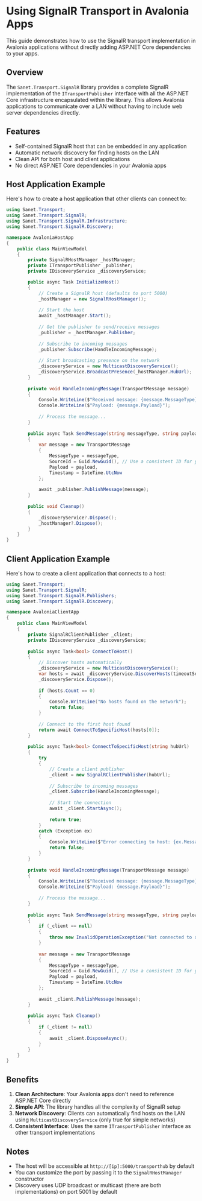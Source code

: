 # Using SignalR Transport in Avalonia Apps

This guide demonstrates how to use the SignalR transport implementation in Avalonia applications without directly adding ASP.NET Core dependencies to your apps.

## Overview

The `Sanet.Transport.SignalR` library provides a complete SignalR implementation of the `ITransportPublisher` interface with all the ASP.NET Core infrastructure encapsulated within the library. This allows Avalonia applications to communicate over a LAN without having to include web server dependencies directly.

## Features

- Self-contained SignalR host that can be embedded in any application
- Automatic network discovery for finding hosts on the LAN
- Clean API for both host and client applications
- No direct ASP.NET Core dependencies in your Avalonia apps

## Host Application Example

Here's how to create a host application that other clients can connect to:

```csharp
using Sanet.Transport;
using Sanet.Transport.SignalR;
using Sanet.Transport.SignalR.Infrastructure;
using Sanet.Transport.SignalR.Discovery;

namespace AvaloniaHostApp
{
    public class MainViewModel
    {
        private SignalRHostManager _hostManager;
        private ITransportPublisher _publisher;
        private IDiscoveryService _discoveryService;

        public async Task InitializeHost()
        {
            // Create a SignalR host (defaults to port 5000)
            _hostManager = new SignalRHostManager();
            
            // Start the host
            await _hostManager.Start();
            
            // Get the publisher to send/receive messages
            _publisher = _hostManager.Publisher;
            
            // Subscribe to incoming messages
            _publisher.Subscribe(HandleIncomingMessage);
            
            // Start broadcasting presence on the network
            _discoveryService = new MulticastDiscoveryService();
            _discoveryService.BroadcastPresence(_hostManager.HubUrl);
        }
        
        private void HandleIncomingMessage(TransportMessage message)
        {
            Console.WriteLine($"Received message: {message.MessageType} from {message.SourceId}");
            Console.WriteLine($"Payload: {message.Payload}");
            
            // Process the message...
        }
        
        public async Task SendMessage(string messageType, string payload)
        {
            var message = new TransportMessage
            {
                MessageType = messageType,
                SourceId = Guid.NewGuid(), // Use a consistent ID for your app
                Payload = payload,
                Timestamp = DateTime.UtcNow
            };
            
            await _publisher.PublishMessage(message);
        }
        
        public void Cleanup()
        {
            _discoveryService?.Dispose();
            _hostManager?.Dispose();
        }
    }
}
```

## Client Application Example

Here's how to create a client application that connects to a host:

```csharp
using Sanet.Transport;
using Sanet.Transport.SignalR;
using Sanet.Transport.SignalR.Publishers;
using Sanet.Transport.SignalR.Discovery;

namespace AvaloniaClientApp
{
    public class MainViewModel
    {
        private SignalRClientPublisher _client;
        private IDiscoveryService _discoveryService;
        
        public async Task<bool> ConnectToHost()
        {
            // Discover hosts automatically
            _discoveryService = new MulticastDiscoveryService();
            var hosts = await _discoveryService.DiscoverHosts(timeoutSeconds: 5);
            _discoveryService.Dispose();
            
            if (hosts.Count == 0)
            {
                Console.WriteLine("No hosts found on the network");
                return false;
            }
            
            // Connect to the first host found
            return await ConnectToSpecificHost(hosts[0]);
        }
        
        public async Task<bool> ConnectToSpecificHost(string hubUrl)
        {
            try
            {
                // Create a client publisher
                _client = new SignalRClientPublisher(hubUrl);
                
                // Subscribe to incoming messages
                _client.Subscribe(HandleIncomingMessage);
                
                // Start the connection
                await _client.StartAsync();
                
                return true;
            }
            catch (Exception ex)
            {
                Console.WriteLine($"Error connecting to host: {ex.Message}");
                return false;
            }
        }
        
        private void HandleIncomingMessage(TransportMessage message)
        {
            Console.WriteLine($"Received message: {message.MessageType} from {message.SourceId}");
            Console.WriteLine($"Payload: {message.Payload}");
            
            // Process the message...
        }
        
        public async Task SendMessage(string messageType, string payload)
        {
            if (_client == null)
            {
                throw new InvalidOperationException("Not connected to a host");
            }
            
            var message = new TransportMessage
            {
                MessageType = messageType,
                SourceId = Guid.NewGuid(), // Use a consistent ID for your app
                Payload = payload,
                Timestamp = DateTime.UtcNow
            };
            
            await _client.PublishMessage(message);
        }
        
        public async Task Cleanup()
        {
            if (_client != null)
            {
                await _client.DisposeAsync();
            }
        }
    }
}
```

## Benefits

1. **Clean Architecture**: Your Avalonia apps don't need to reference ASP.NET Core directly
2. **Simple API**: The library handles all the complexity of SignalR setup
3. **Network Discovery**: Clients can automatically find hosts on the LAN using `MulticastDiscoveryService` (only true for simple networks)
4. **Consistent Interface**: Uses the same `ITransportPublisher` interface as other transport implementations

## Notes

- The host will be accessible at `http://[ip]:5000/transporthub` by default
- You can customize the port by passing it to the `SignalRHostManager` constructor
- Discovery uses UDP broadcast or multicast (there are both implementations) on port 5001 by default
